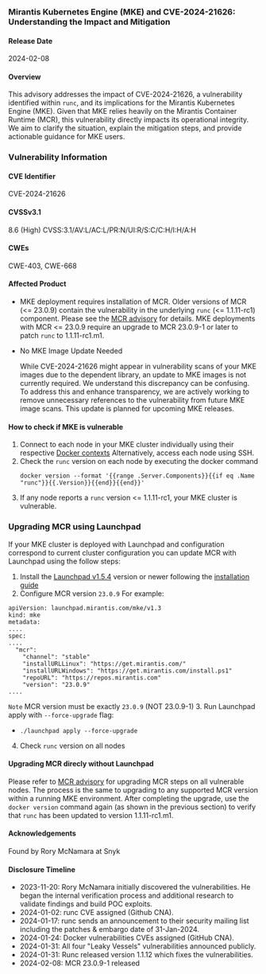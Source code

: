 ### Mirantis Kubernetes Engine (MKE) and CVE-2024-21626: Understanding the Impact and Mitigation
#### Release Date
2024-02-08
#### Overview
This advisory addresses the impact of CVE-2024-21626, a vulnerability identified within `runc`, and its implications for the Mirantis Kubernetes Engine (MKE). Given that MKE relies heavily on the Mirantis Container Runtime (MCR), this vulnerability directly impacts its operational integrity. We aim to clarify the situation, explain the mitigation steps, and provide actionable guidance for MKE users.

### Vulnerability Information
#### CVE Identifier
CVE-2024-21626
#### CVSSv3.1
8.6 (High) CVSS:3.1/AV:L/AC:L/PR:N/UI:R/S:C/C:H/I:H/A:H
#### CWEs
CWE-403, CWE-668

#### Affected Product
* MKE deployment requires installation of MCR.  Older versions of MCR (<= 23.0.9) contain the vulnerability in the underlying `runc` (<= 1.1.11-rc1) component. Please see the [MCR advisory](https://github.com/Mirantis/security/blob/main/advisories/0010.md) for details.  MKE deployments with MCR <= 23.0.9 require an upgrade to MCR 23.0.9-1 or later to patch `runc` to 1.1.11-rc1.m1.

* No MKE Image Update Needed
  
   While CVE-2024-21626 might appear in vulnerability scans of your MKE images due to the dependent library, an update to MKE images is not currently required.  We understand this discrepancy can be confusing. To address this and enhance transparency, we are actively working to remove unnecessary references to the vulnerability from future MKE image scans. This update is planned for upcoming MKE releases.

#### How to check if MKE is vulnerable
1. Connect to each node in your MKE cluster individually using their respective [Docker contexts](https://docs.docker.com/engine/context/working-with-contexts/)
   Alternatively, access each node using SSH.
2. Check the `runc` version on each node by executing the docker command
   ```
   docker version --format '{{range .Server.Components}}{{if eq .Name "runc"}}{{.Version}}{{end}}{{end}}'
   ```
3. If any node reports a `runc` version <= 1.1.11-rc1, your MKE cluster is vulnerable.

### Upgrading MCR using Launchpad
If your MKE cluster is deployed with Launchpad and configuration correspond to current cluster configuration you can 
update MCR with Launchpad using the follow steps:
1. Install the [Launchpad v1.5.4](https://github.com/Mirantis/mcc/releases/tag/v1.5.4) version or newer following the [installation guide](https://docs.mirantis.com/mke/3.7/launchpad/lp-get-started.html#install-launchpad)
2. Configure MCR version `23.0.9`
For example:
```
apiVersion: launchpad.mirantis.com/mke/v1.3
kind: mke
metadata:
....
spec:
....
  "mcr":
    "channel": "stable"
    "installURLLinux": "https://get.mirantis.com/"
    "installURLWindows": "https://get.mirantis.com/install.ps1"
    "repoURL": "https://repos.mirantis.com"
    "version": "23.0.9"
....
```
`Note` MCR version must be exactly `23.0.9` (NOT 23.0.9-1)
3. Run Launchpad apply with `--force-upgrade` flag:
   - `./launchpad apply --force-upgrade`
4. Check `runc` version on all nodes

#### Upgrading MCR direcly without Launchpad
Please refer to [MCR advisory](https://github.com/Mirantis/security/blob/main/advisories/0010.md) for upgrading MCR steps on all vulnerable nodes.  The process is the same to upgrading to any supported MCR version within a running MKE environment.
After completing the upgrade, use the `docker version` command again (as shown in the previous section) to verify that `runc` has been updated to version 1.1.11-rc1.m1.

#### Acknowledgements
Found by Rory McNamara at Snyk 
#### Disclosure Timeline
* 2023-11-20: Rory McNamara initially discovered the vulnerabilities. He began the internal verification process and additional research to validate findings and build POC exploits.
* 2024-01-02: runc CVE assigned (Github CNA).
* 2024-01-17: runc sends an announcement to their security mailing list including the patches & embargo date of 31-Jan-2024.
* 2024-01-24: Docker vulnerabilities CVEs assigned (GitHub CNA).
* 2024-01-31: All four "Leaky Vessels" vulnerabilities announced publicly.
* 2024-01-31: Runc released version 1.1.12 which fixes the vulnerabilities.
* 2024-02-08: MCR 23.0.9-1 released

